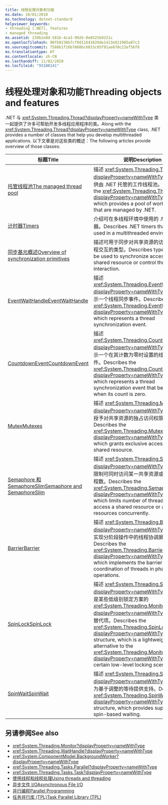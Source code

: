 ```yaml
---
title: 线程处理对象和功能
ms.date: 10/01/2018
ms.technology: dotnet-standard
helpviewer_keywords:
- threading [.NET], features
- managed threading
ms.assetid: 239b2e8d-581b-4ca3-992b-0e8525b9321c
ms.openlocfilehash: 98fb9238b7cf9d11641628de1413e911985a87c3
ms.sourcegitcommit: 7588b1f16b7608bc6833c05f91ae670c22ef56f8
ms.translationtype: HT
ms.contentlocale: zh-CN
ms.lasthandoff: 11/02/2020
ms.locfileid: "93188141"
---
```

# <a name="threading-objects-and-features"></a><span data-ttu-id="67fff-102">线程处理对象和功能</span><span class="sxs-lookup"><span data-stu-id="67fff-102">Threading objects and features</span></span>

<span data-ttu-id="67fff-103">.NET 与 <xref:System.Threading.Thread?displayProperty=nameWithType> 类一起提供了许多可帮助开发多线程应用程序的类。</span><span class="sxs-lookup"><span data-stu-id="67fff-103">Along with the <xref:System.Threading.Thread?displayProperty=nameWithType> class, .NET provides a number of classes that help you develop multithreaded applications.</span></span> <span data-ttu-id="67fff-104">以下文章是对这些类的概述：</span><span class="sxs-lookup"><span data-stu-id="67fff-104">The following articles provide overview of those classes:</span></span>

|<span data-ttu-id="67fff-105">标题</span><span class="sxs-lookup"><span data-stu-id="67fff-105">Title</span></span>|<span data-ttu-id="67fff-106">说明</span><span class="sxs-lookup"><span data-stu-id="67fff-106">Description</span></span>|  
|-----------|-----------------|  
|[<span data-ttu-id="67fff-107">托管线程池</span><span class="sxs-lookup"><span data-stu-id="67fff-107">The managed thread pool</span></span>](the-managed-thread-pool.md)|<span data-ttu-id="67fff-108">描述 <xref:System.Threading.ThreadPool?displayProperty=nameWithType> 类，它提供由 .NET 托管的工作线程池。</span><span class="sxs-lookup"><span data-stu-id="67fff-108">Describes the <xref:System.Threading.ThreadPool?displayProperty=nameWithType> class, which provides a pool of worker threads that are managed by .NET.</span></span>|  
|[<span data-ttu-id="67fff-109">计时器</span><span class="sxs-lookup"><span data-stu-id="67fff-109">Timers</span></span>](timers.md)|<span data-ttu-id="67fff-110">介绍可在多线程环境中使用的 .NET 计时器。</span><span class="sxs-lookup"><span data-stu-id="67fff-110">Describes .NET timers that can be used in a multithreaded environment.</span></span>|
|[<span data-ttu-id="67fff-111">同步基元概述</span><span class="sxs-lookup"><span data-stu-id="67fff-111">Overview of synchronization primitives</span></span>](overview-of-synchronization-primitives.md)|<span data-ttu-id="67fff-112">描述可用于同步对共享资源的访问或控制线程交互的类型。</span><span class="sxs-lookup"><span data-stu-id="67fff-112">Describes types that can be used to synchronize access to a shared resource or control thread interaction.</span></span>|
|[<span data-ttu-id="67fff-113">EventWaitHandle</span><span class="sxs-lookup"><span data-stu-id="67fff-113">EventWaitHandle</span></span>](eventwaithandle.md)|<span data-ttu-id="67fff-114">描述 <xref:System.Threading.EventWaitHandle?displayProperty=nameWithType> 类，它表示一个线程同步事件。</span><span class="sxs-lookup"><span data-stu-id="67fff-114">Describes the <xref:System.Threading.EventWaitHandle?displayProperty=nameWithType> class, which represents a thread synchronization event.</span></span>|
|[<span data-ttu-id="67fff-115">CountdownEvent</span><span class="sxs-lookup"><span data-stu-id="67fff-115">CountdownEvent</span></span>](countdownevent.md)|<span data-ttu-id="67fff-116">描述 <xref:System.Threading.CountdownEvent?displayProperty=nameWithType> 类，它表示一个在其计数为零时设置的线程同步事件。</span><span class="sxs-lookup"><span data-stu-id="67fff-116">Describes the <xref:System.Threading.CountdownEvent?displayProperty=nameWithType> class, which represents a thread synchronization event that becomes set when its count is zero.</span></span>|
|[<span data-ttu-id="67fff-117">Mutex</span><span class="sxs-lookup"><span data-stu-id="67fff-117">Mutexes</span></span>](mutexes.md)|<span data-ttu-id="67fff-118">描述 <xref:System.Threading.Mutex?displayProperty=nameWithType> 类，它可授予对共享资源的独占访问权限。</span><span class="sxs-lookup"><span data-stu-id="67fff-118">Describes the <xref:System.Threading.Mutex?displayProperty=nameWithType> class, which grants exclusive access to a shared resource.</span></span>|
|[<span data-ttu-id="67fff-119">Semaphore 和 SemaphoreSlim</span><span class="sxs-lookup"><span data-stu-id="67fff-119">Semaphore and SemaphoreSlim</span></span>](semaphore-and-semaphoreslim.md)|<span data-ttu-id="67fff-120">描述 <xref:System.Threading.Semaphore?displayProperty=nameWithType>，它用于限制可同时访问某一共享资源或资源池的线程数。</span><span class="sxs-lookup"><span data-stu-id="67fff-120">Describes the <xref:System.Threading.Semaphore?displayProperty=nameWithType> class, which limits number of threads that can access a shared resource or a pool of resources concurrently.</span></span>|
|[<span data-ttu-id="67fff-121">Barrier</span><span class="sxs-lookup"><span data-stu-id="67fff-121">Barrier</span></span>](barrier.md)|<span data-ttu-id="67fff-122">描述 <xref:System.Threading.Barrier?displayProperty=nameWithType> 类，它可实现分阶段操作中的线程协调屏障模式。</span><span class="sxs-lookup"><span data-stu-id="67fff-122">Describes the <xref:System.Threading.Barrier?displayProperty=nameWithType> class, which implements the barrier pattern for coordination of threads in phased operations.</span></span>|
|[<span data-ttu-id="67fff-123">SpinLock</span><span class="sxs-lookup"><span data-stu-id="67fff-123">SpinLock</span></span>](spinlock.md)|<span data-ttu-id="67fff-124">描述 <xref:System.Threading.SpinLock?displayProperty=nameWithType> 结构，它是某些低级别锁定方案的 <xref:System.Threading.Monitor?displayProperty=nameWithType> 类的轻型替代项。</span><span class="sxs-lookup"><span data-stu-id="67fff-124">Describes the <xref:System.Threading.SpinLock?displayProperty=nameWithType> structure, which is a lightweight alternative to the <xref:System.Threading.Monitor?displayProperty=nameWithType> class for certain low-level locking scenarios.</span></span>|
|[<span data-ttu-id="67fff-125">SpinWait</span><span class="sxs-lookup"><span data-stu-id="67fff-125">SpinWait</span></span>](spinwait.md)|<span data-ttu-id="67fff-126">描述 <xref:System.Threading.SpinWait?displayProperty=nameWithType> 结构，它为基于调整的等待提供支持。</span><span class="sxs-lookup"><span data-stu-id="67fff-126">Describes the <xref:System.Threading.SpinWait?displayProperty=nameWithType> structure, which provides support for spin-based waiting.</span></span>|

## <a name="see-also"></a><span data-ttu-id="67fff-127">另请参阅</span><span class="sxs-lookup"><span data-stu-id="67fff-127">See also</span></span>

- <xref:System.Threading.Monitor?displayProperty=nameWithType>
- <xref:System.Threading.WaitHandle?displayProperty=nameWithType>
- <xref:System.ComponentModel.BackgroundWorker?displayProperty=nameWithType>
- <xref:System.Threading.Tasks.Parallel?displayProperty=nameWithType>
- <xref:System.Threading.Tasks.Task?displayProperty=nameWithType>
- [<span data-ttu-id="67fff-128">使用线程和线程处理</span><span class="sxs-lookup"><span data-stu-id="67fff-128">Using threads and threading</span></span>](using-threads-and-threading.md)
- [<span data-ttu-id="67fff-129">异步文件 I/O</span><span class="sxs-lookup"><span data-stu-id="67fff-129">Asynchronous File I/O</span></span>](../io/asynchronous-file-i-o.md)
- [<span data-ttu-id="67fff-130">并行编程</span><span class="sxs-lookup"><span data-stu-id="67fff-130">Parallel Programming</span></span>](../parallel-programming/index.md)
- [<span data-ttu-id="67fff-131">任务并行库 (TPL)</span><span class="sxs-lookup"><span data-stu-id="67fff-131">Task Parallel Library (TPL)</span></span>](../parallel-programming/task-parallel-library-tpl.md)
